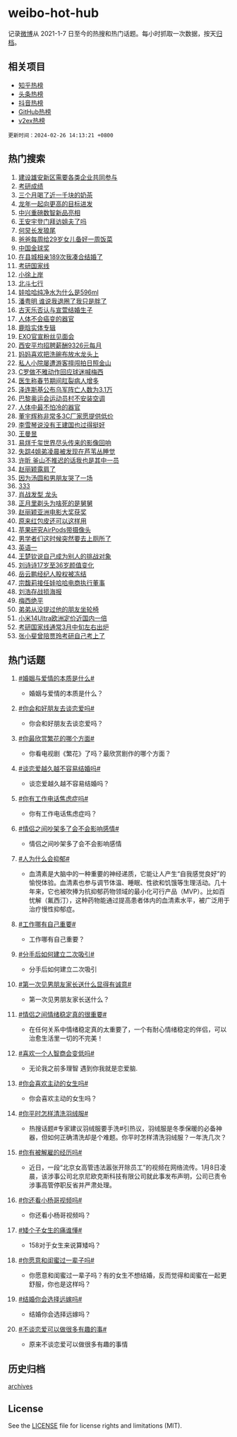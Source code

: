 # weibo-hot-hub

记录[微博](https://www.weibo.com)从 2021-1-7 日至今的热搜和热门话题。每小时抓取一次数据，按天[归档](archives)。

## 相关项目

- [知乎热榜](https://github.com/lonnyzhang423/zhihu-hot-hub)
- [头条热榜](https://github.com/lonnyzhang423/toutiao-hot-hub)
- [抖音热榜](https://github.com/lonnyzhang423/douyin-hot-hub)
- [GitHub热榜](https://github.com/lonnyzhang423/github-hot-hub)
- [v2ex热榜](https://github.com/lonnyzhang423/v2ex-hot-hub)


`更新时间：2024-02-26 14:13:21 +0800`

## 热门搜索

1. [建设雄安新区需要各类企业共同参与](https://m.weibo.cn/search?containerid=100103type%3D1%26t%3D10%26q%3D%23%E5%BB%BA%E8%AE%BE%E9%9B%84%E5%AE%89%E6%96%B0%E5%8C%BA%E9%9C%80%E8%A6%81%E5%90%84%E7%B1%BB%E4%BC%81%E4%B8%9A%E5%85%B1%E5%90%8C%E5%8F%82%E4%B8%8E%23&stream_entry_id=51&isnewpage=1&extparam=seat%3D1%26dgr%3D0%26stream_entry_id%3D51%26c_type%3D51%26q%3D%2523%25E5%25BB%25BA%25E8%25AE%25BE%25E9%259B%2584%25E5%25AE%2589%25E6%2596%25B0%25E5%258C%25BA%25E9%259C%2580%25E8%25A6%2581%25E5%2590%2584%25E7%25B1%25BB%25E4%25BC%2581%25E4%25B8%259A%25E5%2585%25B1%25E5%2590%258C%25E5%258F%2582%25E4%25B8%258E%2523%26pos%3D0%26cate%3D10103%26filter_type%3Drealtimehot%26display_time%3D1708927999%26pre_seqid%3D1708927999734913197189)
1. [考研成绩](https://m.weibo.cn/search?containerid=100103type%3D1%26t%3D10%26q%3D%E8%80%83%E7%A0%94%E6%88%90%E7%BB%A9&stream_entry_id=31&isnewpage=1&extparam=seat%3D1%26stream_entry_id%3D31%26lcate%3D5001%26realpos%3D1%26dgr%3D0%26band_rank%3D1%26flag%3D16%26pos%3D0%26q%3D%25E8%2580%2583%25E7%25A0%2594%25E6%2588%2590%25E7%25BB%25A9%26c_type%3D31%26cate%3D5001%26filter_type%3Drealtimehot%26display_time%3D1708927999%26pre_seqid%3D1708927999734913197189)
1. [三个月喝了近一千块的奶茶](https://m.weibo.cn/search?containerid=100103type%3D1%26t%3D10%26q%3D%23%E4%B8%89%E4%B8%AA%E6%9C%88%E5%96%9D%E4%BA%86%E8%BF%91%E4%B8%80%E5%8D%83%E5%9D%97%E7%9A%84%E5%A5%B6%E8%8C%B6%23&stream_entry_id=31&isnewpage=1&extparam=seat%3D1%26stream_entry_id%3D31%26lcate%3D5001%26realpos%3D2%26dgr%3D0%26band_rank%3D2%26flag%3D2%26pos%3D1%26q%3D%2523%25E4%25B8%2589%25E4%25B8%25AA%25E6%259C%2588%25E5%2596%259D%25E4%25BA%2586%25E8%25BF%2591%25E4%25B8%2580%25E5%258D%2583%25E5%259D%2597%25E7%259A%2584%25E5%25A5%25B6%25E8%258C%25B6%2523%26c_type%3D31%26cate%3D5001%26filter_type%3Drealtimehot%26display_time%3D1708927999%26pre_seqid%3D1708927999734913197189)
1. [龙年一起向更高的目标进发](https://m.weibo.cn/search?containerid=100103type%3D1%26t%3D10%26q%3D%23%E9%BE%99%E5%B9%B4%E4%B8%80%E8%B5%B7%E5%90%91%E6%9B%B4%E9%AB%98%E7%9A%84%E7%9B%AE%E6%A0%87%E8%BF%9B%E5%8F%91%23&stream_entry_id=31&isnewpage=1&extparam=seat%3D1%26stream_entry_id%3D31%26lcate%3D5001%26realpos%3D3%26dgr%3D0%26band_rank%3D3%26flag%3D1%26pos%3D2%26q%3D%2523%25E9%25BE%2599%25E5%25B9%25B4%25E4%25B8%2580%25E8%25B5%25B7%25E5%2590%2591%25E6%259B%25B4%25E9%25AB%2598%25E7%259A%2584%25E7%259B%25AE%25E6%25A0%2587%25E8%25BF%259B%25E5%258F%2591%2523%26c_type%3D31%26cate%3D5001%26filter_type%3Drealtimehot%26display_time%3D1708927999%26pre_seqid%3D1708927999734913197189)
1. [中兴重磅数智新品亮相](https://m.weibo.cn/search?containerid=100103type%3D1%26t%3D10%26q%3D%23%E4%B8%AD%E5%85%B4%E9%87%8D%E7%A3%85%E6%95%B0%E6%99%BA%E6%96%B0%E5%93%81%E4%BA%AE%E7%9B%B8%23&stream_entry_id=31&isnewpage=1&extparam=seat%3D1%26stream_entry_id%3D31%26lcate%3D5001%26c_type%3D31%26q%3D%2523%25E4%25B8%25AD%25E5%2585%25B4%25E9%2587%258D%25E7%25A3%2585%25E6%2595%25B0%25E6%2599%25BA%25E6%2596%25B0%25E5%2593%2581%25E4%25BA%25AE%25E7%259B%25B8%2523%26dgr%3D0%26band_rank%3D4%26adid%3D223924%26pos%3D3%26is_ad_pos%3D1%26cate%3D5001%26topic_ad%3D1%26filter_type%3Drealtimehot%26display_time%3D1708927999%26pre_seqid%3D1708927999734913197189)
1. [王安宇登门拜访姐夫了吗](https://m.weibo.cn/search?containerid=100103type%3D1%26t%3D10%26q%3D%E7%8E%8B%E5%AE%89%E5%AE%87%E7%99%BB%E9%97%A8%E6%8B%9C%E8%AE%BF%E5%A7%90%E5%A4%AB%E4%BA%86%E5%90%97&stream_entry_id=31&isnewpage=1&extparam=seat%3D1%26stream_entry_id%3D31%26lcate%3D5001%26realpos%3D4%26dgr%3D0%26band_rank%3D4%26flag%3D1%26pos%3D4%26q%3D%25E7%258E%258B%25E5%25AE%2589%25E5%25AE%2587%25E7%2599%25BB%25E9%2597%25A8%25E6%258B%259C%25E8%25AE%25BF%25E5%25A7%2590%25E5%25A4%25AB%25E4%25BA%2586%25E5%2590%2597%26c_type%3D31%26cate%3D5001%26filter_type%3Drealtimehot%26display_time%3D1708927999%26pre_seqid%3D1708927999734913197189)
1. [何炅长发狼尾](https://m.weibo.cn/search?containerid=100103type%3D1%26t%3D10%26q%3D%23%E4%BD%95%E7%82%85%E9%95%BF%E5%8F%91%E7%8B%BC%E5%B0%BE%23&stream_entry_id=31&isnewpage=1&extparam=seat%3D1%26stream_entry_id%3D31%26lcate%3D5001%26realpos%3D5%26dgr%3D0%26band_rank%3D5%26flag%3D1%26pos%3D5%26q%3D%2523%25E4%25BD%2595%25E7%2582%2585%25E9%2595%25BF%25E5%258F%2591%25E7%258B%25BC%25E5%25B0%25BE%2523%26c_type%3D31%26cate%3D5001%26filter_type%3Drealtimehot%26display_time%3D1708927999%26pre_seqid%3D1708927999734913197189)
1. [爸爸每周给29岁女儿备好一周饭菜](https://m.weibo.cn/search?containerid=100103type%3D1%26t%3D10%26q%3D%23%E7%88%B8%E7%88%B8%E6%AF%8F%E5%91%A8%E7%BB%9929%E5%B2%81%E5%A5%B3%E5%84%BF%E5%A4%87%E5%A5%BD%E4%B8%80%E5%91%A8%E9%A5%AD%E8%8F%9C%23&stream_entry_id=31&isnewpage=1&extparam=seat%3D1%26stream_entry_id%3D31%26lcate%3D5001%26realpos%3D6%26dgr%3D0%26band_rank%3D6%26flag%3D32768%26pos%3D6%26q%3D%2523%25E7%2588%25B8%25E7%2588%25B8%25E6%25AF%258F%25E5%2591%25A8%25E7%25BB%259929%25E5%25B2%2581%25E5%25A5%25B3%25E5%2584%25BF%25E5%25A4%2587%25E5%25A5%25BD%25E4%25B8%2580%25E5%2591%25A8%25E9%25A5%25AD%25E8%258F%259C%2523%26c_type%3D31%26cate%3D5001%26filter_type%3Drealtimehot%26display_time%3D1708927999%26pre_seqid%3D1708927999734913197189)
1. [中国金球奖](https://m.weibo.cn/search?containerid=100103type%3D1%26t%3D10%26q%3D%23%E4%B8%AD%E5%9B%BD%E9%87%91%E7%90%83%E5%A5%96%23&stream_entry_id=31&isnewpage=1&extparam=seat%3D1%26stream_entry_id%3D31%26lcate%3D5001%26q%3D%2523%25E4%25B8%25AD%25E5%259B%25BD%25E9%2587%2591%25E7%2590%2583%25E5%25A5%2596%2523%26dgr%3D0%26band_rank%3D7%26adid%3D224026%26pos%3D7%26is_ad_pos%3D1%26c_type%3D31%26cate%3D5001%26filter_type%3Drealtimehot%26display_time%3D1708927999%26pre_seqid%3D1708927999734913197189)
1. [在县城相亲189次我凑合结婚了](https://m.weibo.cn/search?containerid=100103type%3D1%26t%3D10%26q%3D%23%E5%9C%A8%E5%8E%BF%E5%9F%8E%E7%9B%B8%E4%BA%B2189%E6%AC%A1%E6%88%91%E5%87%91%E5%90%88%E7%BB%93%E5%A9%9A%E4%BA%86%23&stream_entry_id=31&isnewpage=1&extparam=seat%3D1%26stream_entry_id%3D31%26lcate%3D5001%26realpos%3D7%26dgr%3D0%26band_rank%3D7%26flag%3D0%26pos%3D8%26q%3D%2523%25E5%259C%25A8%25E5%258E%25BF%25E5%259F%258E%25E7%259B%25B8%25E4%25BA%25B2189%25E6%25AC%25A1%25E6%2588%2591%25E5%2587%2591%25E5%2590%2588%25E7%25BB%2593%25E5%25A9%259A%25E4%25BA%2586%2523%26c_type%3D31%26cate%3D5001%26filter_type%3Drealtimehot%26display_time%3D1708927999%26pre_seqid%3D1708927999734913197189)
1. [考研国家线](https://m.weibo.cn/search?containerid=100103type%3D1%26t%3D10%26q%3D%E8%80%83%E7%A0%94%E5%9B%BD%E5%AE%B6%E7%BA%BF&stream_entry_id=31&isnewpage=1&extparam=seat%3D1%26stream_entry_id%3D31%26lcate%3D5001%26realpos%3D8%26dgr%3D0%26band_rank%3D8%26flag%3D0%26pos%3D9%26q%3D%25E8%2580%2583%25E7%25A0%2594%25E5%259B%25BD%25E5%25AE%25B6%25E7%25BA%25BF%26c_type%3D31%26cate%3D5001%26filter_type%3Drealtimehot%26display_time%3D1708927999%26pre_seqid%3D1708927999734913197189)
1. [小徐上岸](https://m.weibo.cn/search?containerid=100103type%3D1%26t%3D10%26q%3D%E5%B0%8F%E5%BE%90%E4%B8%8A%E5%B2%B8&stream_entry_id=31&isnewpage=1&extparam=seat%3D1%26stream_entry_id%3D31%26lcate%3D5001%26realpos%3D9%26dgr%3D0%26band_rank%3D9%26flag%3D1%26pos%3D10%26q%3D%25E5%25B0%258F%25E5%25BE%2590%25E4%25B8%258A%25E5%25B2%25B8%26c_type%3D31%26cate%3D5001%26filter_type%3Drealtimehot%26display_time%3D1708927999%26pre_seqid%3D1708927999734913197189)
1. [北斗七行](https://m.weibo.cn/search?containerid=100103type%3D1%26t%3D10%26q%3D%E5%8C%97%E6%96%97%E4%B8%83%E8%A1%8C&stream_entry_id=31&isnewpage=1&extparam=seat%3D1%26stream_entry_id%3D31%26lcate%3D5001%26realpos%3D10%26dgr%3D0%26band_rank%3D10%26flag%3D1%26pos%3D11%26q%3D%25E5%258C%2597%25E6%2596%2597%25E4%25B8%2583%25E8%25A1%258C%26c_type%3D31%26cate%3D5001%26filter_type%3Drealtimehot%26display_time%3D1708927999%26pre_seqid%3D1708927999734913197189)
1. [娃哈哈纯净水为什么是596ml](https://m.weibo.cn/search?containerid=100103type%3D1%26t%3D10%26q%3D%23%E5%A8%83%E5%93%88%E5%93%88%E7%BA%AF%E5%87%80%E6%B0%B4%E4%B8%BA%E4%BB%80%E4%B9%88%E6%98%AF596ml%23&stream_entry_id=31&isnewpage=1&extparam=seat%3D1%26stream_entry_id%3D31%26lcate%3D5001%26realpos%3D11%26dgr%3D0%26band_rank%3D11%26flag%3D1%26pos%3D12%26q%3D%2523%25E5%25A8%2583%25E5%2593%2588%25E5%2593%2588%25E7%25BA%25AF%25E5%2587%2580%25E6%25B0%25B4%25E4%25B8%25BA%25E4%25BB%2580%25E4%25B9%2588%25E6%2598%25AF596ml%2523%26c_type%3D31%26cate%3D5001%26filter_type%3Drealtimehot%26display_time%3D1708927999%26pre_seqid%3D1708927999734913197189)
1. [潘粤明 谁说我退圈了我只是胖了](https://m.weibo.cn/search?containerid=100103type%3D1%26t%3D10%26q%3D%E6%BD%98%E7%B2%A4%E6%98%8E+%E8%B0%81%E8%AF%B4%E6%88%91%E9%80%80%E5%9C%88%E4%BA%86%E6%88%91%E5%8F%AA%E6%98%AF%E8%83%96%E4%BA%86&stream_entry_id=31&isnewpage=1&extparam=seat%3D1%26stream_entry_id%3D31%26lcate%3D5001%26realpos%3D12%26dgr%3D0%26band_rank%3D12%26flag%3D2%26pos%3D13%26q%3D%25E6%25BD%2598%25E7%25B2%25A4%25E6%2598%258E%2520%25E8%25B0%2581%25E8%25AF%25B4%25E6%2588%2591%25E9%2580%2580%25E5%259C%2588%25E4%25BA%2586%25E6%2588%2591%25E5%258F%25AA%25E6%2598%25AF%25E8%2583%2596%25E4%25BA%2586%26c_type%3D31%26cate%3D5001%26filter_type%3Drealtimehot%26display_time%3D1708927999%26pre_seqid%3D1708927999734913197189)
1. [古天乐否认与宣萱结婚生子](https://m.weibo.cn/search?containerid=100103type%3D1%26t%3D10%26q%3D%23%E5%8F%A4%E5%A4%A9%E4%B9%90%E5%90%A6%E8%AE%A4%E4%B8%8E%E5%AE%A3%E8%90%B1%E7%BB%93%E5%A9%9A%E7%94%9F%E5%AD%90%23&stream_entry_id=31&isnewpage=1&extparam=seat%3D1%26stream_entry_id%3D31%26lcate%3D5001%26realpos%3D13%26dgr%3D0%26band_rank%3D13%26flag%3D2%26pos%3D14%26q%3D%2523%25E5%258F%25A4%25E5%25A4%25A9%25E4%25B9%2590%25E5%2590%25A6%25E8%25AE%25A4%25E4%25B8%258E%25E5%25AE%25A3%25E8%2590%25B1%25E7%25BB%2593%25E5%25A9%259A%25E7%2594%259F%25E5%25AD%2590%2523%26c_type%3D31%26cate%3D5001%26filter_type%3Drealtimehot%26display_time%3D1708927999%26pre_seqid%3D1708927999734913197189)
1. [人体不会癌变的器官](https://m.weibo.cn/search?containerid=100103type%3D1%26t%3D10%26q%3D%23%E4%BA%BA%E4%BD%93%E4%B8%8D%E4%BC%9A%E7%99%8C%E5%8F%98%E7%9A%84%E5%99%A8%E5%AE%98%23&stream_entry_id=31&isnewpage=1&extparam=seat%3D1%26stream_entry_id%3D31%26lcate%3D5001%26realpos%3D14%26dgr%3D0%26band_rank%3D14%26flag%3D2%26pos%3D15%26q%3D%2523%25E4%25BA%25BA%25E4%25BD%2593%25E4%25B8%258D%25E4%25BC%259A%25E7%2599%258C%25E5%258F%2598%25E7%259A%2584%25E5%2599%25A8%25E5%25AE%2598%2523%26c_type%3D31%26cate%3D5001%26filter_type%3Drealtimehot%26display_time%3D1708927999%26pre_seqid%3D1708927999734913197189)
1. [鹿晗实体专辑](https://m.weibo.cn/search?containerid=100103type%3D1%26t%3D10%26q%3D%E9%B9%BF%E6%99%97%E5%AE%9E%E4%BD%93%E4%B8%93%E8%BE%91&stream_entry_id=31&isnewpage=1&extparam=seat%3D1%26stream_entry_id%3D31%26lcate%3D5001%26realpos%3D15%26dgr%3D0%26band_rank%3D15%26flag%3D1%26pos%3D16%26q%3D%25E9%25B9%25BF%25E6%2599%2597%25E5%25AE%259E%25E4%25BD%2593%25E4%25B8%2593%25E8%25BE%2591%26c_type%3D31%26cate%3D5001%26filter_type%3Drealtimehot%26display_time%3D1708927999%26pre_seqid%3D1708927999734913197189)
1. [EXO官宣粉丝见面会](https://m.weibo.cn/search?containerid=100103type%3D1%26t%3D10%26q%3D%23EXO%E5%AE%98%E5%AE%A3%E7%B2%89%E4%B8%9D%E8%A7%81%E9%9D%A2%E4%BC%9A%23&stream_entry_id=31&isnewpage=1&extparam=seat%3D1%26stream_entry_id%3D31%26lcate%3D5001%26realpos%3D16%26dgr%3D0%26band_rank%3D16%26flag%3D1%26pos%3D17%26q%3D%2523EXO%25E5%25AE%2598%25E5%25AE%25A3%25E7%25B2%2589%25E4%25B8%259D%25E8%25A7%2581%25E9%259D%25A2%25E4%25BC%259A%2523%26c_type%3D31%26cate%3D5001%26filter_type%3Drealtimehot%26display_time%3D1708927999%26pre_seqid%3D1708927999734913197189)
1. [西安平均招聘薪酬9326元每月](https://m.weibo.cn/search?containerid=100103type%3D1%26t%3D10%26q%3D%23%E8%A5%BF%E5%AE%89%E5%B9%B3%E5%9D%87%E6%8B%9B%E8%81%98%E8%96%AA%E9%85%AC9326%E5%85%83%E6%AF%8F%E6%9C%88%23&stream_entry_id=31&isnewpage=1&extparam=seat%3D1%26stream_entry_id%3D31%26lcate%3D5001%26realpos%3D17%26dgr%3D0%26band_rank%3D17%26flag%3D0%26pos%3D18%26q%3D%2523%25E8%25A5%25BF%25E5%25AE%2589%25E5%25B9%25B3%25E5%259D%2587%25E6%258B%259B%25E8%2581%2598%25E8%2596%25AA%25E9%2585%25AC9326%25E5%2585%2583%25E6%25AF%258F%25E6%259C%2588%2523%26c_type%3D31%26cate%3D5001%26filter_type%3Drealtimehot%26display_time%3D1708927999%26pre_seqid%3D1708927999734913197189)
1. [妈妈喜欢把洗碗布放水龙头上](https://m.weibo.cn/search?containerid=100103type%3D1%26t%3D10%26q%3D%E5%A6%88%E5%A6%88%E5%96%9C%E6%AC%A2%E6%8A%8A%E6%B4%97%E7%A2%97%E5%B8%83%E6%94%BE%E6%B0%B4%E9%BE%99%E5%A4%B4%E4%B8%8A&stream_entry_id=31&isnewpage=1&extparam=seat%3D1%26stream_entry_id%3D31%26lcate%3D5001%26realpos%3D18%26dgr%3D0%26band_rank%3D18%26flag%3D0%26pos%3D19%26q%3D%25E5%25A6%2588%25E5%25A6%2588%25E5%2596%259C%25E6%25AC%25A2%25E6%258A%258A%25E6%25B4%2597%25E7%25A2%2597%25E5%25B8%2583%25E6%2594%25BE%25E6%25B0%25B4%25E9%25BE%2599%25E5%25A4%25B4%25E4%25B8%258A%26c_type%3D31%26cate%3D5001%26filter_type%3Drealtimehot%26display_time%3D1708927999%26pre_seqid%3D1708927999734913197189)
1. [私人小院屡遭游客擅闯拍日照金山](https://m.weibo.cn/search?containerid=100103type%3D1%26t%3D10%26q%3D%23%E7%A7%81%E4%BA%BA%E5%B0%8F%E9%99%A2%E5%B1%A1%E9%81%AD%E6%B8%B8%E5%AE%A2%E6%93%85%E9%97%AF%E6%8B%8D%E6%97%A5%E7%85%A7%E9%87%91%E5%B1%B1%23&stream_entry_id=31&isnewpage=1&extparam=seat%3D1%26stream_entry_id%3D31%26lcate%3D5001%26realpos%3D19%26dgr%3D0%26band_rank%3D19%26flag%3D0%26pos%3D20%26q%3D%2523%25E7%25A7%2581%25E4%25BA%25BA%25E5%25B0%258F%25E9%2599%25A2%25E5%25B1%25A1%25E9%2581%25AD%25E6%25B8%25B8%25E5%25AE%25A2%25E6%2593%2585%25E9%2597%25AF%25E6%258B%258D%25E6%2597%25A5%25E7%2585%25A7%25E9%2587%2591%25E5%25B1%25B1%2523%26c_type%3D31%26cate%3D5001%26filter_type%3Drealtimehot%26display_time%3D1708927999%26pre_seqid%3D1708927999734913197189)
1. [C罗做不雅动作回应球迷喊梅西](https://m.weibo.cn/search?containerid=100103type%3D1%26t%3D10%26q%3D%23C%E7%BD%97%E5%81%9A%E4%B8%8D%E9%9B%85%E5%8A%A8%E4%BD%9C%E5%9B%9E%E5%BA%94%E7%90%83%E8%BF%B7%E5%96%8A%E6%A2%85%E8%A5%BF%23&stream_entry_id=31&isnewpage=1&extparam=seat%3D1%26stream_entry_id%3D31%26lcate%3D5001%26realpos%3D20%26dgr%3D0%26band_rank%3D20%26flag%3D0%26pos%3D21%26q%3D%2523C%25E7%25BD%2597%25E5%2581%259A%25E4%25B8%258D%25E9%259B%2585%25E5%258A%25A8%25E4%25BD%259C%25E5%259B%259E%25E5%25BA%2594%25E7%2590%2583%25E8%25BF%25B7%25E5%2596%258A%25E6%25A2%2585%25E8%25A5%25BF%2523%26c_type%3D31%26cate%3D5001%26filter_type%3Drealtimehot%26display_time%3D1708927999%26pre_seqid%3D1708927999734913197189)
1. [医生称春节期间肛裂病人增多](https://m.weibo.cn/search?containerid=100103type%3D1%26t%3D10%26q%3D%23%E5%8C%BB%E7%94%9F%E7%A7%B0%E6%98%A5%E8%8A%82%E6%9C%9F%E9%97%B4%E8%82%9B%E8%A3%82%E7%97%85%E4%BA%BA%E5%A2%9E%E5%A4%9A%23&stream_entry_id=31&isnewpage=1&extparam=seat%3D1%26stream_entry_id%3D31%26lcate%3D5001%26realpos%3D21%26dgr%3D0%26band_rank%3D21%26flag%3D1%26pos%3D22%26q%3D%2523%25E5%258C%25BB%25E7%2594%259F%25E7%25A7%25B0%25E6%2598%25A5%25E8%258A%2582%25E6%259C%259F%25E9%2597%25B4%25E8%2582%259B%25E8%25A3%2582%25E7%2597%2585%25E4%25BA%25BA%25E5%25A2%259E%25E5%25A4%259A%2523%26c_type%3D31%26cate%3D5001%26filter_type%3Drealtimehot%26display_time%3D1708927999%26pre_seqid%3D1708927999734913197189)
1. [泽连斯基公布乌军阵亡人数为3.1万](https://m.weibo.cn/search?containerid=100103type%3D1%26t%3D10%26q%3D%23%E6%B3%BD%E8%BF%9E%E6%96%AF%E5%9F%BA%E5%85%AC%E5%B8%83%E4%B9%8C%E5%86%9B%E9%98%B5%E4%BA%A1%E4%BA%BA%E6%95%B0%E4%B8%BA3.1%E4%B8%87%23&stream_entry_id=31&isnewpage=1&extparam=seat%3D1%26stream_entry_id%3D31%26lcate%3D5001%26realpos%3D22%26dgr%3D0%26band_rank%3D22%26flag%3D1%26pos%3D23%26q%3D%2523%25E6%25B3%25BD%25E8%25BF%259E%25E6%2596%25AF%25E5%259F%25BA%25E5%2585%25AC%25E5%25B8%2583%25E4%25B9%258C%25E5%2586%259B%25E9%2598%25B5%25E4%25BA%25A1%25E4%25BA%25BA%25E6%2595%25B0%25E4%25B8%25BA3.1%25E4%25B8%2587%2523%26c_type%3D31%26cate%3D5001%26filter_type%3Drealtimehot%26display_time%3D1708927999%26pre_seqid%3D1708927999734913197189)
1. [巴黎奥运会运动员村不安装空调](https://m.weibo.cn/search?containerid=100103type%3D1%26t%3D10%26q%3D%23%E5%B7%B4%E9%BB%8E%E5%A5%A5%E8%BF%90%E4%BC%9A%E8%BF%90%E5%8A%A8%E5%91%98%E6%9D%91%E4%B8%8D%E5%AE%89%E8%A3%85%E7%A9%BA%E8%B0%83%23&stream_entry_id=31&isnewpage=1&extparam=seat%3D1%26stream_entry_id%3D31%26lcate%3D5001%26realpos%3D23%26dgr%3D0%26band_rank%3D23%26flag%3D0%26pos%3D24%26q%3D%2523%25E5%25B7%25B4%25E9%25BB%258E%25E5%25A5%25A5%25E8%25BF%2590%25E4%25BC%259A%25E8%25BF%2590%25E5%258A%25A8%25E5%2591%2598%25E6%259D%2591%25E4%25B8%258D%25E5%25AE%2589%25E8%25A3%2585%25E7%25A9%25BA%25E8%25B0%2583%2523%26c_type%3D31%26cate%3D5001%26filter_type%3Drealtimehot%26display_time%3D1708927999%26pre_seqid%3D1708927999734913197189)
1. [人体中最不怕冷的器官](https://m.weibo.cn/search?containerid=100103type%3D1%26t%3D10%26q%3D%23%E4%BA%BA%E4%BD%93%E4%B8%AD%E6%9C%80%E4%B8%8D%E6%80%95%E5%86%B7%E7%9A%84%E5%99%A8%E5%AE%98%23&stream_entry_id=31&isnewpage=1&extparam=seat%3D1%26stream_entry_id%3D31%26lcate%3D5001%26realpos%3D24%26dgr%3D0%26band_rank%3D24%26flag%3D0%26pos%3D25%26q%3D%2523%25E4%25BA%25BA%25E4%25BD%2593%25E4%25B8%25AD%25E6%259C%2580%25E4%25B8%258D%25E6%2580%2595%25E5%2586%25B7%25E7%259A%2584%25E5%2599%25A8%25E5%25AE%2598%2523%26c_type%3D31%26cate%3D5001%26filter_type%3Drealtimehot%26display_time%3D1708927999%26pre_seqid%3D1708927999734913197189)
1. [董宇辉称非常多3C厂家愿提供低价](https://m.weibo.cn/search?containerid=100103type%3D1%26t%3D10%26q%3D%23%E8%91%A3%E5%AE%87%E8%BE%89%E7%A7%B0%E9%9D%9E%E5%B8%B8%E5%A4%9A3C%E5%8E%82%E5%AE%B6%E6%84%BF%E6%8F%90%E4%BE%9B%E4%BD%8E%E4%BB%B7%23&stream_entry_id=31&isnewpage=1&extparam=seat%3D1%26stream_entry_id%3D31%26lcate%3D5001%26realpos%3D25%26dgr%3D0%26band_rank%3D25%26flag%3D1%26pos%3D26%26q%3D%2523%25E8%2591%25A3%25E5%25AE%2587%25E8%25BE%2589%25E7%25A7%25B0%25E9%259D%259E%25E5%25B8%25B8%25E5%25A4%259A3C%25E5%258E%2582%25E5%25AE%25B6%25E6%2584%25BF%25E6%258F%2590%25E4%25BE%259B%25E4%25BD%258E%25E4%25BB%25B7%2523%26c_type%3D31%26cate%3D5001%26filter_type%3Drealtimehot%26display_time%3D1708927999%26pre_seqid%3D1708927999734913197189)
1. [李雪琴说没有王建国也过得挺好](https://m.weibo.cn/search?containerid=100103type%3D1%26t%3D10%26q%3D%E6%9D%8E%E9%9B%AA%E7%90%B4%E8%AF%B4%E6%B2%A1%E6%9C%89%E7%8E%8B%E5%BB%BA%E5%9B%BD%E4%B9%9F%E8%BF%87%E5%BE%97%E6%8C%BA%E5%A5%BD&stream_entry_id=31&isnewpage=1&extparam=seat%3D1%26stream_entry_id%3D31%26lcate%3D5001%26realpos%3D26%26dgr%3D0%26band_rank%3D26%26flag%3D1%26pos%3D27%26q%3D%25E6%259D%258E%25E9%259B%25AA%25E7%2590%25B4%25E8%25AF%25B4%25E6%25B2%25A1%25E6%259C%2589%25E7%258E%258B%25E5%25BB%25BA%25E5%259B%25BD%25E4%25B9%259F%25E8%25BF%2587%25E5%25BE%2597%25E6%258C%25BA%25E5%25A5%25BD%26c_type%3D31%26cate%3D5001%26filter_type%3Drealtimehot%26display_time%3D1708927999%26pre_seqid%3D1708927999734913197189)
1. [王曼昱](https://m.weibo.cn/search?containerid=100103type%3D1%26t%3D10%26q%3D%E7%8E%8B%E6%9B%BC%E6%98%B1&stream_entry_id=31&isnewpage=1&extparam=seat%3D1%26stream_entry_id%3D31%26lcate%3D5001%26realpos%3D27%26dgr%3D0%26band_rank%3D27%26flag%3D1%26pos%3D28%26q%3D%25E7%258E%258B%25E6%259B%25BC%25E6%2598%25B1%26c_type%3D31%26cate%3D5001%26filter_type%3Drealtimehot%26display_time%3D1708927999%26pre_seqid%3D1708927999734913197189)
1. [易烊千玺世界尽头传来的影像回响](https://m.weibo.cn/search?containerid=100103type%3D1%26t%3D10%26q%3D%23%E6%98%93%E7%83%8A%E5%8D%83%E7%8E%BA%E4%B8%96%E7%95%8C%E5%B0%BD%E5%A4%B4%E4%BC%A0%E6%9D%A5%E7%9A%84%E5%BD%B1%E5%83%8F%E5%9B%9E%E5%93%8D%23&stream_entry_id=31&isnewpage=1&extparam=seat%3D1%26stream_entry_id%3D31%26lcate%3D5001%26realpos%3D28%26dgr%3D0%26band_rank%3D28%26flag%3D1%26pos%3D29%26q%3D%2523%25E6%2598%2593%25E7%2583%258A%25E5%258D%2583%25E7%258E%25BA%25E4%25B8%2596%25E7%2595%258C%25E5%25B0%25BD%25E5%25A4%25B4%25E4%25BC%25A0%25E6%259D%25A5%25E7%259A%2584%25E5%25BD%25B1%25E5%2583%258F%25E5%259B%259E%25E5%2593%258D%2523%26c_type%3D31%26cate%3D5001%26filter_type%3Drealtimehot%26display_time%3D1708927999%26pre_seqid%3D1708927999734913197189)
1. [失踪4姐弟凌晨被发现在芦苇丛睡觉](https://m.weibo.cn/search?containerid=100103type%3D1%26t%3D10%26q%3D%23%E5%A4%B1%E8%B8%AA4%E5%A7%90%E5%BC%9F%E5%87%8C%E6%99%A8%E8%A2%AB%E5%8F%91%E7%8E%B0%E5%9C%A8%E8%8A%A6%E8%8B%87%E4%B8%9B%E7%9D%A1%E8%A7%89%23&stream_entry_id=31&isnewpage=1&extparam=seat%3D1%26stream_entry_id%3D31%26lcate%3D5001%26realpos%3D29%26dgr%3D0%26band_rank%3D29%26flag%3D0%26pos%3D30%26q%3D%2523%25E5%25A4%25B1%25E8%25B8%25AA4%25E5%25A7%2590%25E5%25BC%259F%25E5%2587%258C%25E6%2599%25A8%25E8%25A2%25AB%25E5%258F%2591%25E7%258E%25B0%25E5%259C%25A8%25E8%258A%25A6%25E8%258B%2587%25E4%25B8%259B%25E7%259D%25A1%25E8%25A7%2589%2523%26c_type%3D31%26cate%3D5001%26filter_type%3Drealtimehot%26display_time%3D1708927999%26pre_seqid%3D1708927999734913197189)
1. [许昕 釜山不推迟的话我也是其中一员](https://m.weibo.cn/search?containerid=100103type%3D1%26t%3D10%26q%3D%E8%AE%B8%E6%98%95+%E9%87%9C%E5%B1%B1%E4%B8%8D%E6%8E%A8%E8%BF%9F%E7%9A%84%E8%AF%9D%E6%88%91%E4%B9%9F%E6%98%AF%E5%85%B6%E4%B8%AD%E4%B8%80%E5%91%98&stream_entry_id=31&isnewpage=1&extparam=seat%3D1%26stream_entry_id%3D31%26lcate%3D5001%26realpos%3D30%26dgr%3D0%26band_rank%3D30%26flag%3D0%26pos%3D31%26q%3D%25E8%25AE%25B8%25E6%2598%2595%2520%25E9%2587%259C%25E5%25B1%25B1%25E4%25B8%258D%25E6%258E%25A8%25E8%25BF%259F%25E7%259A%2584%25E8%25AF%259D%25E6%2588%2591%25E4%25B9%259F%25E6%2598%25AF%25E5%2585%25B6%25E4%25B8%25AD%25E4%25B8%2580%25E5%2591%2598%26c_type%3D31%26cate%3D5001%26filter_type%3Drealtimehot%26display_time%3D1708927999%26pre_seqid%3D1708927999734913197189)
1. [赵丽颖露肩了](https://m.weibo.cn/search?containerid=100103type%3D1%26t%3D10%26q%3D%23%E8%B5%B5%E4%B8%BD%E9%A2%96%E9%9C%B2%E8%82%A9%E4%BA%86%23&stream_entry_id=31&isnewpage=1&extparam=seat%3D1%26stream_entry_id%3D31%26lcate%3D5001%26realpos%3D31%26dgr%3D0%26band_rank%3D31%26flag%3D0%26pos%3D32%26q%3D%2523%25E8%25B5%25B5%25E4%25B8%25BD%25E9%25A2%2596%25E9%259C%25B2%25E8%2582%25A9%25E4%25BA%2586%2523%26c_type%3D31%26cate%3D5001%26filter_type%3Drealtimehot%26display_time%3D1708927999%26pre_seqid%3D1708927999734913197189)
1. [因为汤圆和男朋友哭了一场](https://m.weibo.cn/search?containerid=100103type%3D1%26t%3D10%26q%3D%E5%9B%A0%E4%B8%BA%E6%B1%A4%E5%9C%86%E5%92%8C%E7%94%B7%E6%9C%8B%E5%8F%8B%E5%93%AD%E4%BA%86%E4%B8%80%E5%9C%BA&stream_entry_id=31&isnewpage=1&extparam=seat%3D1%26stream_entry_id%3D31%26lcate%3D5001%26realpos%3D32%26dgr%3D0%26band_rank%3D32%26flag%3D1%26pos%3D33%26q%3D%25E5%259B%25A0%25E4%25B8%25BA%25E6%25B1%25A4%25E5%259C%2586%25E5%2592%258C%25E7%2594%25B7%25E6%259C%258B%25E5%258F%258B%25E5%2593%25AD%25E4%25BA%2586%25E4%25B8%2580%25E5%259C%25BA%26c_type%3D31%26cate%3D5001%26filter_type%3Drealtimehot%26display_time%3D1708927999%26pre_seqid%3D1708927999734913197189)
1. [333](https://m.weibo.cn/search?containerid=100103type%3D1%26t%3D10%26q%3D333&stream_entry_id=31&isnewpage=1&extparam=seat%3D1%26stream_entry_id%3D31%26lcate%3D5001%26realpos%3D33%26dgr%3D0%26band_rank%3D33%26flag%3D0%26pos%3D34%26q%3D333%26c_type%3D31%26cate%3D5001%26filter_type%3Drealtimehot%26display_time%3D1708927999%26pre_seqid%3D1708927999734913197189)
1. [肖战发型 龙头](https://m.weibo.cn/search?containerid=100103type%3D1%26t%3D10%26q%3D%E8%82%96%E6%88%98%E5%8F%91%E5%9E%8B+%E9%BE%99%E5%A4%B4&stream_entry_id=31&isnewpage=1&extparam=seat%3D1%26stream_entry_id%3D31%26lcate%3D5001%26realpos%3D34%26dgr%3D0%26band_rank%3D34%26flag%3D0%26pos%3D35%26q%3D%25E8%2582%2596%25E6%2588%2598%25E5%258F%2591%25E5%259E%258B%2520%25E9%25BE%2599%25E5%25A4%25B4%26c_type%3D31%26cate%3D5001%26filter_type%3Drealtimehot%26display_time%3D1708927999%26pre_seqid%3D1708927999734913197189)
1. [正月里剃头为啥死的是舅舅](https://m.weibo.cn/search?containerid=100103type%3D1%26t%3D10%26q%3D%23%E6%AD%A3%E6%9C%88%E9%87%8C%E5%89%83%E5%A4%B4%E4%B8%BA%E5%95%A5%E6%AD%BB%E7%9A%84%E6%98%AF%E8%88%85%E8%88%85%23&stream_entry_id=31&isnewpage=1&extparam=seat%3D1%26stream_entry_id%3D31%26lcate%3D5001%26realpos%3D35%26dgr%3D0%26band_rank%3D35%26flag%3D1%26pos%3D36%26q%3D%2523%25E6%25AD%25A3%25E6%259C%2588%25E9%2587%258C%25E5%2589%2583%25E5%25A4%25B4%25E4%25B8%25BA%25E5%2595%25A5%25E6%25AD%25BB%25E7%259A%2584%25E6%2598%25AF%25E8%2588%2585%25E8%2588%2585%2523%26c_type%3D31%26cate%3D5001%26filter_type%3Drealtimehot%26display_time%3D1708927999%26pre_seqid%3D1708927999734913197189)
1. [赵丽颖亚洲电影大奖获奖](https://m.weibo.cn/search?containerid=100103type%3D1%26t%3D10%26q%3D%23%E8%B5%B5%E4%B8%BD%E9%A2%96%E4%BA%9A%E6%B4%B2%E7%94%B5%E5%BD%B1%E5%A4%A7%E5%A5%96%E8%8E%B7%E5%A5%96%23&stream_entry_id=31&isnewpage=1&extparam=seat%3D1%26stream_entry_id%3D31%26lcate%3D5001%26realpos%3D36%26dgr%3D0%26band_rank%3D36%26flag%3D1%26pos%3D37%26q%3D%2523%25E8%25B5%25B5%25E4%25B8%25BD%25E9%25A2%2596%25E4%25BA%259A%25E6%25B4%25B2%25E7%2594%25B5%25E5%25BD%25B1%25E5%25A4%25A7%25E5%25A5%2596%25E8%258E%25B7%25E5%25A5%2596%2523%26c_type%3D31%26cate%3D5001%26filter_type%3Drealtimehot%26display_time%3D1708927999%26pre_seqid%3D1708927999734913197189)
1. [原来红包皮还可以这样用](https://m.weibo.cn/search?containerid=100103type%3D1%26t%3D10%26q%3D%E5%8E%9F%E6%9D%A5%E7%BA%A2%E5%8C%85%E7%9A%AE%E8%BF%98%E5%8F%AF%E4%BB%A5%E8%BF%99%E6%A0%B7%E7%94%A8&stream_entry_id=31&isnewpage=1&extparam=seat%3D1%26stream_entry_id%3D31%26lcate%3D5001%26realpos%3D37%26dgr%3D0%26band_rank%3D37%26flag%3D1%26pos%3D38%26q%3D%25E5%258E%259F%25E6%259D%25A5%25E7%25BA%25A2%25E5%258C%2585%25E7%259A%25AE%25E8%25BF%2598%25E5%258F%25AF%25E4%25BB%25A5%25E8%25BF%2599%25E6%25A0%25B7%25E7%2594%25A8%26c_type%3D31%26cate%3D5001%26filter_type%3Drealtimehot%26display_time%3D1708927999%26pre_seqid%3D1708927999734913197189)
1. [苹果研究AirPods带摄像头](https://m.weibo.cn/search?containerid=100103type%3D1%26t%3D10%26q%3D%23%E8%8B%B9%E6%9E%9C%E7%A0%94%E7%A9%B6AirPods%E5%B8%A6%E6%91%84%E5%83%8F%E5%A4%B4%23&stream_entry_id=31&isnewpage=1&extparam=seat%3D1%26stream_entry_id%3D31%26lcate%3D5001%26realpos%3D38%26dgr%3D0%26band_rank%3D38%26flag%3D1%26pos%3D39%26q%3D%2523%25E8%258B%25B9%25E6%259E%259C%25E7%25A0%2594%25E7%25A9%25B6AirPods%25E5%25B8%25A6%25E6%2591%2584%25E5%2583%258F%25E5%25A4%25B4%2523%26c_type%3D31%26cate%3D5001%26filter_type%3Drealtimehot%26display_time%3D1708927999%26pre_seqid%3D1708927999734913197189)
1. [男学者们这时候突然要去上厕所了](https://m.weibo.cn/search?containerid=100103type%3D1%26t%3D10%26q%3D%E7%94%B7%E5%AD%A6%E8%80%85%E4%BB%AC%E8%BF%99%E6%97%B6%E5%80%99%E7%AA%81%E7%84%B6%E8%A6%81%E5%8E%BB%E4%B8%8A%E5%8E%95%E6%89%80%E4%BA%86&stream_entry_id=31&isnewpage=1&extparam=seat%3D1%26stream_entry_id%3D31%26lcate%3D5001%26realpos%3D39%26dgr%3D0%26band_rank%3D39%26flag%3D1%26pos%3D40%26q%3D%25E7%2594%25B7%25E5%25AD%25A6%25E8%2580%2585%25E4%25BB%25AC%25E8%25BF%2599%25E6%2597%25B6%25E5%2580%2599%25E7%25AA%2581%25E7%2584%25B6%25E8%25A6%2581%25E5%258E%25BB%25E4%25B8%258A%25E5%258E%2595%25E6%2589%2580%25E4%25BA%2586%26c_type%3D31%26cate%3D5001%26filter_type%3Drealtimehot%26display_time%3D1708927999%26pre_seqid%3D1708927999734913197189)
1. [英语一](https://m.weibo.cn/search?containerid=100103type%3D1%26t%3D10%26q%3D%E8%8B%B1%E8%AF%AD%E4%B8%80&stream_entry_id=31&isnewpage=1&extparam=seat%3D1%26stream_entry_id%3D31%26lcate%3D5001%26realpos%3D40%26dgr%3D0%26band_rank%3D40%26flag%3D0%26pos%3D41%26q%3D%25E8%258B%25B1%25E8%25AF%25AD%25E4%25B8%2580%26c_type%3D31%26cate%3D5001%26filter_type%3Drealtimehot%26display_time%3D1708927999%26pre_seqid%3D1708927999734913197189)
1. [王楚钦说自己成为别人的挑战对象](https://m.weibo.cn/search?containerid=100103type%3D1%26t%3D10%26q%3D%23%E7%8E%8B%E6%A5%9A%E9%92%A6%E8%AF%B4%E8%87%AA%E5%B7%B1%E6%88%90%E4%B8%BA%E5%88%AB%E4%BA%BA%E7%9A%84%E6%8C%91%E6%88%98%E5%AF%B9%E8%B1%A1%23&stream_entry_id=31&isnewpage=1&extparam=seat%3D1%26stream_entry_id%3D31%26lcate%3D5001%26realpos%3D41%26dgr%3D0%26band_rank%3D41%26flag%3D1%26pos%3D42%26q%3D%2523%25E7%258E%258B%25E6%25A5%259A%25E9%2592%25A6%25E8%25AF%25B4%25E8%2587%25AA%25E5%25B7%25B1%25E6%2588%2590%25E4%25B8%25BA%25E5%2588%25AB%25E4%25BA%25BA%25E7%259A%2584%25E6%258C%2591%25E6%2588%2598%25E5%25AF%25B9%25E8%25B1%25A1%2523%26c_type%3D31%26cate%3D5001%26filter_type%3Drealtimehot%26display_time%3D1708927999%26pre_seqid%3D1708927999734913197189)
1. [刘诗诗17岁至36岁颜值变化](https://m.weibo.cn/search?containerid=100103type%3D1%26t%3D10%26q%3D%23%E5%88%98%E8%AF%97%E8%AF%9717%E5%B2%81%E8%87%B336%E5%B2%81%E9%A2%9C%E5%80%BC%E5%8F%98%E5%8C%96%23&stream_entry_id=31&isnewpage=1&extparam=seat%3D1%26stream_entry_id%3D31%26lcate%3D5001%26realpos%3D42%26dgr%3D0%26band_rank%3D42%26flag%3D1%26pos%3D43%26q%3D%2523%25E5%2588%2598%25E8%25AF%2597%25E8%25AF%259717%25E5%25B2%2581%25E8%2587%25B336%25E5%25B2%2581%25E9%25A2%259C%25E5%2580%25BC%25E5%258F%2598%25E5%258C%2596%2523%26c_type%3D31%26cate%3D5001%26filter_type%3Drealtimehot%26display_time%3D1708927999%26pre_seqid%3D1708927999734913197189)
1. [岳云鹏经纪人股权被冻结](https://m.weibo.cn/search?containerid=100103type%3D1%26t%3D10%26q%3D%23%E5%B2%B3%E4%BA%91%E9%B9%8F%E7%BB%8F%E7%BA%AA%E4%BA%BA%E8%82%A1%E6%9D%83%E8%A2%AB%E5%86%BB%E7%BB%93%23&stream_entry_id=31&isnewpage=1&extparam=seat%3D1%26stream_entry_id%3D31%26lcate%3D5001%26realpos%3D43%26dgr%3D0%26band_rank%3D43%26flag%3D1%26pos%3D44%26q%3D%2523%25E5%25B2%25B3%25E4%25BA%2591%25E9%25B9%258F%25E7%25BB%258F%25E7%25BA%25AA%25E4%25BA%25BA%25E8%2582%25A1%25E6%259D%2583%25E8%25A2%25AB%25E5%2586%25BB%25E7%25BB%2593%2523%26c_type%3D31%26cate%3D5001%26filter_type%3Drealtimehot%26display_time%3D1708927999%26pre_seqid%3D1708927999734913197189)
1. [宗馥莉接任娃哈哈电商执行董事](https://m.weibo.cn/search?containerid=100103type%3D1%26t%3D10%26q%3D%23%E5%AE%97%E9%A6%A5%E8%8E%89%E6%8E%A5%E4%BB%BB%E5%A8%83%E5%93%88%E5%93%88%E7%94%B5%E5%95%86%E6%89%A7%E8%A1%8C%E8%91%A3%E4%BA%8B%23&stream_entry_id=31&isnewpage=1&extparam=seat%3D1%26stream_entry_id%3D31%26lcate%3D5001%26realpos%3D44%26dgr%3D0%26band_rank%3D44%26flag%3D0%26pos%3D45%26q%3D%2523%25E5%25AE%2597%25E9%25A6%25A5%25E8%258E%2589%25E6%258E%25A5%25E4%25BB%25BB%25E5%25A8%2583%25E5%2593%2588%25E5%2593%2588%25E7%2594%25B5%25E5%2595%2586%25E6%2589%25A7%25E8%25A1%258C%25E8%2591%25A3%25E4%25BA%258B%2523%26c_type%3D31%26cate%3D5001%26filter_type%3Drealtimehot%26display_time%3D1708927999%26pre_seqid%3D1708927999734913197189)
1. [刘浩存战损海报](https://m.weibo.cn/search?containerid=100103type%3D1%26t%3D10%26q%3D%23%E5%88%98%E6%B5%A9%E5%AD%98%E6%88%98%E6%8D%9F%E6%B5%B7%E6%8A%A5%23&stream_entry_id=31&isnewpage=1&extparam=seat%3D1%26stream_entry_id%3D31%26lcate%3D5001%26realpos%3D45%26dgr%3D0%26band_rank%3D45%26flag%3D1%26pos%3D46%26q%3D%2523%25E5%2588%2598%25E6%25B5%25A9%25E5%25AD%2598%25E6%2588%2598%25E6%258D%259F%25E6%25B5%25B7%25E6%258A%25A5%2523%26c_type%3D31%26cate%3D5001%26filter_type%3Drealtimehot%26display_time%3D1708927999%26pre_seqid%3D1708927999734913197189)
1. [梅西绝平](https://m.weibo.cn/search?containerid=100103type%3D1%26t%3D10%26q%3D%23%E6%A2%85%E8%A5%BF%E7%BB%9D%E5%B9%B3%23&stream_entry_id=31&isnewpage=1&extparam=seat%3D1%26stream_entry_id%3D31%26lcate%3D5001%26realpos%3D46%26dgr%3D0%26band_rank%3D46%26flag%3D1%26pos%3D47%26q%3D%2523%25E6%25A2%2585%25E8%25A5%25BF%25E7%25BB%259D%25E5%25B9%25B3%2523%26c_type%3D31%26cate%3D5001%26filter_type%3Drealtimehot%26display_time%3D1708927999%26pre_seqid%3D1708927999734913197189)
1. [弟弟从没提过他的朋友坐轮椅](https://m.weibo.cn/search?containerid=100103type%3D1%26t%3D10%26q%3D%E5%BC%9F%E5%BC%9F%E4%BB%8E%E6%B2%A1%E6%8F%90%E8%BF%87%E4%BB%96%E7%9A%84%E6%9C%8B%E5%8F%8B%E5%9D%90%E8%BD%AE%E6%A4%85&stream_entry_id=31&isnewpage=1&extparam=seat%3D1%26stream_entry_id%3D31%26lcate%3D5001%26realpos%3D47%26dgr%3D0%26band_rank%3D47%26flag%3D1%26pos%3D48%26q%3D%25E5%25BC%259F%25E5%25BC%259F%25E4%25BB%258E%25E6%25B2%25A1%25E6%258F%2590%25E8%25BF%2587%25E4%25BB%2596%25E7%259A%2584%25E6%259C%258B%25E5%258F%258B%25E5%259D%2590%25E8%25BD%25AE%25E6%25A4%2585%26c_type%3D31%26cate%3D5001%26filter_type%3Drealtimehot%26display_time%3D1708927999%26pre_seqid%3D1708927999734913197189)
1. [小米14Ultra欧洲定价近国内一倍](https://m.weibo.cn/search?containerid=100103type%3D1%26t%3D10%26q%3D%23%E5%B0%8F%E7%B1%B314Ultra%E6%AC%A7%E6%B4%B2%E5%AE%9A%E4%BB%B7%E8%BF%91%E5%9B%BD%E5%86%85%E4%B8%80%E5%80%8D%23&stream_entry_id=31&isnewpage=1&extparam=seat%3D1%26stream_entry_id%3D31%26lcate%3D5001%26q%3D%2523%25E5%25B0%258F%25E7%25B1%25B314Ultra%25E6%25AC%25A7%25E6%25B4%25B2%25E5%25AE%259A%25E4%25BB%25B7%25E8%25BF%2591%25E5%259B%25BD%25E5%2586%2585%25E4%25B8%2580%25E5%2580%258D%2523%26realpos%3D48%26dgr%3D0%26band_rank%3D48%26adid%3D224105%26pos%3D49%26flag%3D0%26c_type%3D31%26cate%3D5001%26filter_type%3Drealtimehot%26display_time%3D1708927999%26pre_seqid%3D1708927999734913197189)
1. [考研国家线通常3月中旬左右出炉](https://m.weibo.cn/search?containerid=100103type%3D1%26t%3D10%26q%3D%23%E8%80%83%E7%A0%94%E5%9B%BD%E5%AE%B6%E7%BA%BF%E9%80%9A%E5%B8%B83%E6%9C%88%E4%B8%AD%E6%97%AC%E5%B7%A6%E5%8F%B3%E5%87%BA%E7%82%89%23&stream_entry_id=31&isnewpage=1&extparam=seat%3D1%26stream_entry_id%3D31%26lcate%3D5001%26realpos%3D49%26dgr%3D0%26band_rank%3D49%26flag%3D0%26pos%3D50%26q%3D%2523%25E8%2580%2583%25E7%25A0%2594%25E5%259B%25BD%25E5%25AE%25B6%25E7%25BA%25BF%25E9%2580%259A%25E5%25B8%25B83%25E6%259C%2588%25E4%25B8%25AD%25E6%2597%25AC%25E5%25B7%25A6%25E5%258F%25B3%25E5%2587%25BA%25E7%2582%2589%2523%26c_type%3D31%26cate%3D5001%26filter_type%3Drealtimehot%26display_time%3D1708927999%26pre_seqid%3D1708927999734913197189)
1. [张小斐曾陪贾玲考研自己考上了](https://m.weibo.cn/search?containerid=100103type%3D1%26t%3D10%26q%3D%23%E5%BC%A0%E5%B0%8F%E6%96%90%E6%9B%BE%E9%99%AA%E8%B4%BE%E7%8E%B2%E8%80%83%E7%A0%94%E8%87%AA%E5%B7%B1%E8%80%83%E4%B8%8A%E4%BA%86%23&stream_entry_id=31&isnewpage=1&extparam=seat%3D1%26stream_entry_id%3D31%26lcate%3D5001%26realpos%3D50%26dgr%3D0%26band_rank%3D50%26flag%3D0%26pos%3D51%26q%3D%2523%25E5%25BC%25A0%25E5%25B0%258F%25E6%2596%2590%25E6%259B%25BE%25E9%2599%25AA%25E8%25B4%25BE%25E7%258E%25B2%25E8%2580%2583%25E7%25A0%2594%25E8%2587%25AA%25E5%25B7%25B1%25E8%2580%2583%25E4%25B8%258A%25E4%25BA%2586%2523%26c_type%3D31%26cate%3D5001%26filter_type%3Drealtimehot%26display_time%3D1708927999%26pre_seqid%3D1708927999734913197189)

## 热门话题

1. [#婚姻与爱情的本质是什么#](https://m.weibo.cn/search?containerid=231522type%3D1%26t%3D10%26q%3D%23%E5%A9%9A%E5%A7%BB%E4%B8%8E%E7%88%B1%E6%83%85%E7%9A%84%E6%9C%AC%E8%B4%A8%E6%98%AF%E4%BB%80%E4%B9%88%23&stream_entry_id=128&isnewpage=1&extparam=seat%3D1%26dgr%3D0%26c_type%3D128%26pos%3D1-0-0%26cate%3D5004%26lcate%3D5004%26unitid%3D1704881162756%26display_time%3D1708928001%26pre_seqid%3D170892800106601562865)
    - 婚姻与爱情的本质是什么？

1. [#你会和好朋友去谈恋爱吗#](https://m.weibo.cn/search?containerid=231522type%3D1%26t%3D10%26q%3D%23%E4%BD%A0%E4%BC%9A%E5%92%8C%E5%A5%BD%E6%9C%8B%E5%8F%8B%E5%8E%BB%E8%B0%88%E6%81%8B%E7%88%B1%E5%90%97%23&stream_entry_id=128&isnewpage=1&extparam=seat%3D1%26dgr%3D0%26c_type%3D128%26pos%3D1-0-1%26cate%3D5004%26lcate%3D5004%26unitid%3D1704849959446%26display_time%3D1708928001%26pre_seqid%3D170892800106601562865)
    - 你会和好朋友去谈恋爱吗？

1. [#你最欣赏繁花的哪个方面#](https://m.weibo.cn/search?containerid=231522type%3D1%26t%3D10%26q%3D%23%E4%BD%A0%E6%9C%80%E6%AC%A3%E8%B5%8F%E7%B9%81%E8%8A%B1%E7%9A%84%E5%93%AA%E4%B8%AA%E6%96%B9%E9%9D%A2%23&stream_entry_id=128&isnewpage=1&extparam=seat%3D1%26dgr%3D0%26c_type%3D128%26pos%3D1-0-2%26cate%3D5004%26lcate%3D5004%26unitid%3D1704872158127%26display_time%3D1708928001%26pre_seqid%3D170892800106601562865)
    - 你看电视剧《繁花》了吗？最欣赏剧作的哪个方面？

1. [#谈恋爱越久越不容易结婚吗#](https://m.weibo.cn/search?containerid=231522type%3D1%26t%3D10%26q%3D%23%E8%B0%88%E6%81%8B%E7%88%B1%E8%B6%8A%E4%B9%85%E8%B6%8A%E4%B8%8D%E5%AE%B9%E6%98%93%E7%BB%93%E5%A9%9A%E5%90%97%23&stream_entry_id=128&isnewpage=1&extparam=seat%3D1%26dgr%3D0%26c_type%3D128%26pos%3D1-0-3%26cate%3D5004%26lcate%3D5004%26unitid%3D1704871559387%26display_time%3D1708928001%26pre_seqid%3D170892800106601562865)
    - 谈恋爱越久越不容易结婚吗？

1. [#你有工作电话焦虑症吗#](https://m.weibo.cn/search?containerid=231522type%3D1%26t%3D10%26q%3D%23%E4%BD%A0%E6%9C%89%E5%B7%A5%E4%BD%9C%E7%94%B5%E8%AF%9D%E7%84%A6%E8%99%91%E7%97%87%E5%90%97%23&stream_entry_id=128&isnewpage=1&extparam=seat%3D1%26dgr%3D0%26c_type%3D128%26pos%3D1-0-4%26cate%3D5004%26lcate%3D5004%26unitid%3D1704877884678%26display_time%3D1708928001%26pre_seqid%3D170892800106601562865)
    - 你有工作电话焦虑症吗？

1. [#情侣之间吵架多了会不会影响感情#](https://m.weibo.cn/search?containerid=231522type%3D1%26t%3D10%26q%3D%23%E6%83%85%E4%BE%A3%E4%B9%8B%E9%97%B4%E5%90%B5%E6%9E%B6%E5%A4%9A%E4%BA%86%E4%BC%9A%E4%B8%8D%E4%BC%9A%E5%BD%B1%E5%93%8D%E6%84%9F%E6%83%85%23&stream_entry_id=128&isnewpage=1&extparam=seat%3D1%26dgr%3D0%26c_type%3D128%26pos%3D1-0-5%26cate%3D5004%26lcate%3D5004%26unitid%3D1704792093809%26display_time%3D1708928001%26pre_seqid%3D170892800106601562865)
    - 情侣之间吵架多了会不会影响感情

1. [#人为什么会抑郁#](https://m.weibo.cn/search?containerid=231522type%3D1%26t%3D10%26q%3D%23%E4%BA%BA%E4%B8%BA%E4%BB%80%E4%B9%88%E4%BC%9A%E6%8A%91%E9%83%81%23&stream_entry_id=128&isnewpage=1&extparam=seat%3D1%26dgr%3D0%26c_type%3D128%26pos%3D1-0-6%26cate%3D5004%26lcate%3D5004%26unitid%3D1704881163792%26display_time%3D1708928001%26pre_seqid%3D170892800106601562865)
    - 血清素是大脑中的一种重要的神经递质，它能让人产生“自我感觉良好”的愉悦体验。血清素也参与调节体温、睡眠、性欲和饥饿等生理活动。几十年来，它也被吹捧为抗抑郁药物领域的最小化可行产品（MVP）。比如百忧解（氟西汀），这种药物能通过提高患者体内的血清素水平，被广泛用于治疗慢性抑郁症。

1. [#工作哪有自己重要#](https://m.weibo.cn/search?containerid=231522type%3D1%26t%3D10%26q%3D%23%E5%B7%A5%E4%BD%9C%E5%93%AA%E6%9C%89%E8%87%AA%E5%B7%B1%E9%87%8D%E8%A6%81%23&stream_entry_id=128&isnewpage=1&extparam=seat%3D1%26dgr%3D0%26c_type%3D128%26pos%3D1-0-7%26cate%3D5004%26lcate%3D5004%26unitid%3D1704949537973%26display_time%3D1708928001%26pre_seqid%3D170892800106601562865)
    - 工作哪有自己重要？

1. [#分手后如何建立二次吸引#](https://m.weibo.cn/search?containerid=231522type%3D1%26t%3D10%26q%3D%23%E5%88%86%E6%89%8B%E5%90%8E%E5%A6%82%E4%BD%95%E5%BB%BA%E7%AB%8B%E4%BA%8C%E6%AC%A1%E5%90%B8%E5%BC%95%23&stream_entry_id=128&isnewpage=1&extparam=seat%3D1%26dgr%3D0%26c_type%3D128%26pos%3D1-0-8%26cate%3D5004%26lcate%3D5004%26unitid%3D1704870666886%26display_time%3D1708928001%26pre_seqid%3D170892800106601562865)
    - 分手后如何建立二次吸引

1. [#第一次见男朋友家长送什么显得有诚意#](https://m.weibo.cn/search?containerid=231522type%3D1%26t%3D10%26q%3D%23%E7%AC%AC%E4%B8%80%E6%AC%A1%E8%A7%81%E7%94%B7%E6%9C%8B%E5%8F%8B%E5%AE%B6%E9%95%BF%E9%80%81%E4%BB%80%E4%B9%88%E6%98%BE%E5%BE%97%E6%9C%89%E8%AF%9A%E6%84%8F%23&stream_entry_id=128&isnewpage=1&extparam=seat%3D1%26dgr%3D0%26c_type%3D128%26pos%3D1-0-9%26cate%3D5004%26lcate%3D5004%26unitid%3D1704946836507%26display_time%3D1708928001%26pre_seqid%3D170892800106601562865)
    - 第一次见男朋友家长送什么？

1. [#情侣之间情绪稳定真的很重要#](https://m.weibo.cn/search?containerid=231522type%3D1%26t%3D10%26q%3D%23%E6%83%85%E4%BE%A3%E4%B9%8B%E9%97%B4%E6%83%85%E7%BB%AA%E7%A8%B3%E5%AE%9A%E7%9C%9F%E7%9A%84%E5%BE%88%E9%87%8D%E8%A6%81%23&stream_entry_id=128&isnewpage=1&extparam=seat%3D1%26dgr%3D0%26c_type%3D128%26pos%3D1-0-10%26cate%3D5004%26lcate%3D5004%26unitid%3D1704779493657%26display_time%3D1708928001%26pre_seqid%3D170892800106601562865)
    - 在任何关系中情绪稳定真的太重要了，一个有耐心情绪稳定的伴侣，可以治愈生活里一切的不完美！

1. [#喜欢一个人智商会变低吗#](https://m.weibo.cn/search?containerid=231522type%3D1%26t%3D10%26q%3D%23%E5%96%9C%E6%AC%A2%E4%B8%80%E4%B8%AA%E4%BA%BA%E6%99%BA%E5%95%86%E4%BC%9A%E5%8F%98%E4%BD%8E%E5%90%97%23&stream_entry_id=128&isnewpage=1&extparam=seat%3D1%26dgr%3D0%26c_type%3D128%26pos%3D1-0-11%26cate%3D5004%26lcate%3D5004%26unitid%3D1704783068038%26display_time%3D1708928001%26pre_seqid%3D170892800106601562865)
    - 无论我之前多理智  遇到你我就是恋爱脑.

1. [#你会喜欢主动的女生吗#](https://m.weibo.cn/search?containerid=231522type%3D1%26t%3D10%26q%3D%23%E4%BD%A0%E4%BC%9A%E5%96%9C%E6%AC%A2%E4%B8%BB%E5%8A%A8%E7%9A%84%E5%A5%B3%E7%94%9F%E5%90%97%23&stream_entry_id=128&isnewpage=1&extparam=seat%3D1%26dgr%3D0%26c_type%3D128%26pos%3D1-0-12%26cate%3D5004%26lcate%3D5004%26unitid%3D1704786077236%26display_time%3D1708928001%26pre_seqid%3D170892800106601562865)
    - 你会喜欢主动的女生吗？

1. [#你平时怎样清洗羽绒服#](https://m.weibo.cn/search?containerid=231522type%3D1%26t%3D10%26q%3D%23%E4%BD%A0%E5%B9%B3%E6%97%B6%E6%80%8E%E6%A0%B7%E6%B8%85%E6%B4%97%E7%BE%BD%E7%BB%92%E6%9C%8D%23&stream_entry_id=128&isnewpage=1&extparam=seat%3D1%26dgr%3D0%26c_type%3D128%26pos%3D1-0-13%26cate%3D5004%26lcate%3D5004%26unitid%3D1704789081364%26display_time%3D1708928001%26pre_seqid%3D170892800106601562865)
    - 热搜话题#专家建议羽绒服要手洗#引热议，羽绒服是冬季保暖的必备神器，但如何正确清洗却是个难题。你平时怎样清洗羽绒服？一年洗几次？

1. [#你有被解雇的经历吗#](https://m.weibo.cn/search?containerid=231522type%3D1%26t%3D10%26q%3D%23%E4%BD%A0%E6%9C%89%E8%A2%AB%E8%A7%A3%E9%9B%87%E7%9A%84%E7%BB%8F%E5%8E%86%E5%90%97%23&stream_entry_id=128&isnewpage=1&extparam=seat%3D1%26dgr%3D0%26c_type%3D128%26pos%3D1-0-14%26cate%3D5004%26lcate%3D5004%26unitid%3D1704794482090%26display_time%3D1708928001%26pre_seqid%3D170892800106601562865)
    - 近日，一段“北京女高管违法嚣张开除员工”的视频在网络流传。1月8日凌晨，该涉事公司北京尼欧克斯科技有限公司就此事发布声明，公司已责令涉事高管停职反省并严肃处理。

1. [#你还看小杨哥视频吗#](https://m.weibo.cn/search?containerid=231522type%3D1%26t%3D10%26q%3D%23%E4%BD%A0%E8%BF%98%E7%9C%8B%E5%B0%8F%E6%9D%A8%E5%93%A5%E8%A7%86%E9%A2%91%E5%90%97%23&stream_entry_id=128&isnewpage=1&extparam=seat%3D1%26dgr%3D0%26c_type%3D128%26pos%3D1-0-15%26cate%3D5004%26lcate%3D5004%26unitid%3D1704797193944%26display_time%3D1708928001%26pre_seqid%3D170892800106601562865)
    - 你还看小杨哥视频吗？

1. [#矮个子女生的痛谁懂#](https://m.weibo.cn/search?containerid=231522type%3D1%26t%3D10%26q%3D%23%E7%9F%AE%E4%B8%AA%E5%AD%90%E5%A5%B3%E7%94%9F%E7%9A%84%E7%97%9B%E8%B0%81%E6%87%82%23&stream_entry_id=128&isnewpage=1&extparam=seat%3D1%26dgr%3D0%26c_type%3D128%26pos%3D1-0-16%26cate%3D5004%26lcate%3D5004%26unitid%3D1704804675994%26display_time%3D1708928001%26pre_seqid%3D170892800106601562865)
    - 158对于女生来说算矮吗？

1. [#你愿意和闺蜜过一辈子吗#](https://m.weibo.cn/search?containerid=231522type%3D1%26t%3D10%26q%3D%23%E4%BD%A0%E6%84%BF%E6%84%8F%E5%92%8C%E9%97%BA%E8%9C%9C%E8%BF%87%E4%B8%80%E8%BE%88%E5%AD%90%E5%90%97%23&stream_entry_id=128&isnewpage=1&extparam=seat%3D1%26dgr%3D0%26c_type%3D128%26pos%3D1-0-17%26cate%3D5004%26lcate%3D5004%26unitid%3D1704875757520%26display_time%3D1708928001%26pre_seqid%3D170892800106601562865)
    - 你愿意和闺蜜过一辈子吗？有的女生不想结婚，反而觉得和闺蜜在一起更舒服，你也是这样吗？

1. [#结婚你会选择远嫁吗#](https://m.weibo.cn/search?containerid=231522type%3D1%26t%3D10%26q%3D%23%E7%BB%93%E5%A9%9A%E4%BD%A0%E4%BC%9A%E9%80%89%E6%8B%A9%E8%BF%9C%E5%AB%81%E5%90%97%23&stream_entry_id=128&isnewpage=1&extparam=seat%3D1%26dgr%3D0%26c_type%3D128%26pos%3D1-0-18%26cate%3D5004%26lcate%3D5004%26unitid%3D1704870361894%26display_time%3D1708928001%26pre_seqid%3D170892800106601562865)
    - 结婚你会选择远嫁吗？

1. [#不谈恋爱可以做很多有趣的事#](https://m.weibo.cn/search?containerid=231522type%3D1%26t%3D10%26q%3D%23%E4%B8%8D%E8%B0%88%E6%81%8B%E7%88%B1%E5%8F%AF%E4%BB%A5%E5%81%9A%E5%BE%88%E5%A4%9A%E6%9C%89%E8%B6%A3%E7%9A%84%E4%BA%8B%23&stream_entry_id=128&isnewpage=1&extparam=seat%3D1%26dgr%3D0%26c_type%3D128%26pos%3D1-0-19%26cate%3D5004%26lcate%3D5004%26unitid%3D1704865280259%26display_time%3D1708928001%26pre_seqid%3D170892800106601562865)
    - 原来不谈恋爱可以做很多有趣的事情


## 历史归档

[archives](archives)

## License

See the [LICENSE](LICENSE) file for license rights and limitations (MIT).
